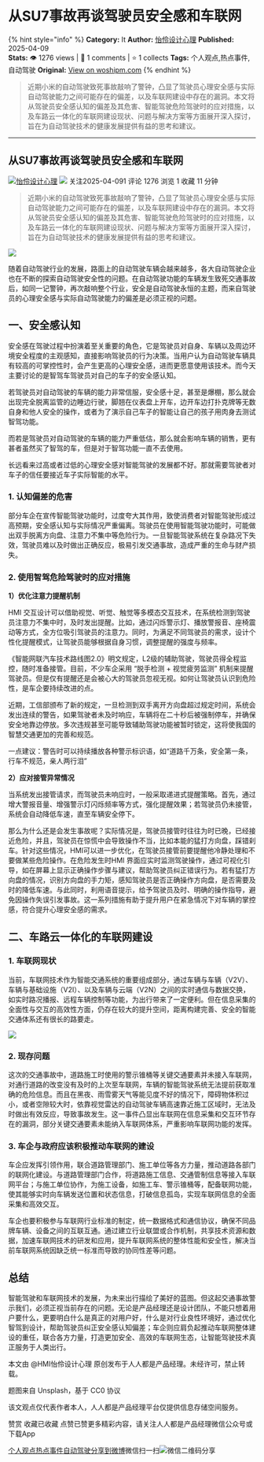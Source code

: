 # 从SU7事故再谈驾驶员安全感和车联网
{% hint style="info" %}
**Category:** It
**Author:** [怡伶设计心理](https://www.woshipm.com/u/118635)
**Published:** 2025-04-09  
**Stats:** 👁️ 1276 views | 💬 1 comments | ⭐ 1 collects
**Tags:** 个人观点,热点事件,自动驾驶
**Original:** [View on woshipm.com](https://www.woshipm.com/it/6201683.html)
{% endhint %}
> 近期小米的自动驾驶致死事故敲响了警钟，凸显了驾驶员心理安全感与实际自动驾驶能力之间可能存在的偏差，以及车联网建设中存在的漏洞。本文将从驾驶员安全感认知的偏差及其危害、智能驾驶危险驾驶时的应对措施，以及车路云一体化的车联网建设现状、问题与解决方案等方面展开深入探讨，旨在为自动驾驶技术的健康发展提供有益的思考和建议。

---

## 从SU7事故再谈驾驶员安全感和车联网

[![](https://image.woshipm.com/wp-files/2022/09/mEnlZ4gqoMG7D22F5Pqx.jpg!/both/72x72)](https://www.woshipm.com/u/118635)[怡伶设计心理](https://www.woshipm.com/u/118635) ![](https://static.woshipm.com/tag/1101_1@2x.png) 关注2025-04-091 评论 1276 浏览 1 收藏 11 分钟

> 近期小米的自动驾驶致死事故敲响了警钟，凸显了驾驶员心理安全感与实际自动驾驶能力之间可能存在的偏差，以及车联网建设中存在的漏洞。本文将从驾驶员安全感认知的偏差及其危害、智能驾驶危险驾驶时的应对措施，以及车路云一体化的车联网建设现状、问题与解决方案等方面展开深入探讨，旨在为自动驾驶技术的健康发展提供有益的思考和建议。

![](https://image.woshipm.com/2023/04/13/c2a5f0ae-d9de-11ed-bd5e-00163e0b5ff3.jpg)

随着自动驾驶行业的发展，路面上的自动驾驶车辆会越来越多，各大自动驾驶企业也在不断的探索自动驾驶安全性的问题。在自动驾驶功能的车辆发生致死交通事故后，如同一记警钟，再次敲响整个行业，安全是自动驾驶永恒的主题，而来自驾驶员的心理安全感与实际自动驾驶能力的偏差是必须正视的问题。

## 一、安全感认知

安全感在驾驶过程中扮演着至关重要的角色，它是驾驶员对自身、车辆以及周边环境安全程度的主观感知，直接影响驾驶员的行为决策。当用户认为自动驾驶车辆具有较高的可掌控性时，会产生更高的心理安全感，进而更愿意使用该技术。而今天主要讨论的是智驾车驾驶员对自己的车子的安全感认知。

若驾驶员对自动驾驶的车辆的能力非常信服，安全感十足，甚至是爆棚，那么就会出现完全脱离监管的边睡边行驶，脚翘在仪表盘上开车，边开车边打扑克牌等无数自身和他人安全的操作，或者为了演示自己车子的智能让自己的孩子用肉身去测试智驾功能。

而若是驾驶员对自动驾驶的车辆的能力严重低估，那么就会影响车辆的销售，更有甚者虽然买了智驾的车，但是对于智驾功能一直不去使用。

长远看来过高或者过低的心理安全感对智能驾驶的发展都不好。那就需要驾驶者对车子的信任要接近车子实际智能的水平。

### 1\. 认知偏差的危害

部分车企在宣传智能驾驶功能时，过度夸大其作用，致使消费者对智能驾驶形成过高预期，安全感认知与实际情况严重偏离。驾驶员在使用智能驾驶功能时，可能做出双手脱离方向盘、注意力不集中等危险行为。一旦智能驾驶系统在复杂路况下失效，驾驶员难以及时做出正确反应，极易引发交通事故，造成严重的生命与财产损失。

### 2\. 使用智驾危险驾驶时的应对措施

**1）优化注意力提醒机制**

HMI 交互设计可以借助视觉、听觉、触觉等多模态交互技术，在系统检测到驾驶员注意力不集中时，及时发出提醒。比如，通过闪烁警示灯、播放警报音、座椅震动等方式，全方位吸引驾驶员的注意力。同时，为满足不同驾驶员的需求，设计个性化提醒模式，让驾驶员能够根据自身习惯，调整提醒的强度与频率。

《智能网联汽车技术路线图2.0》明文规定，L2级的辅助驾驶，驾驶员得全程监控，随时准备接管。目前，不少车企采用 “脱手检测 + 视觉疲劳监测” 机制来提醒驾驶员。但是仅有提醒还是会被心大的驾驶员忽视无视。如何让驾驶员认识到危险性，是车企要持续改进的点。

近期，工信部颁布了新的规定，一旦检测到双手离开方向盘超过规定时间，系统会发出连续的警告，如果驾驶者未及时响应，车辆将在二十秒后被强制停车，并确保安全地靠边停放。多次违规甚至可能导致辅助驾驶功能被暂时锁定，这将使我国的智慧交通更加的完善和规范。

一点建议：警告时可以持续播放各种警示标识语，如“道路千万条，安全第一条，行车不规范，亲人两行泪”

**2）应对接管异常情况**

当系统发出接管请求，而驾驶员未响应时，一般采取递进式提醒策略。首先，通过增大警报音量、增强警示灯闪烁频率等方式，强化提醒效果；若驾驶员仍未接管，系统会自动降低车速，直至车辆安全停下。

那么为什么还是会发生事故呢？实际情况是，驾驶员接管时往往为时已晚，已经接近危险，并且，驾驶员在惊慌中会导致操作不当，比如本能的猛打方向盘，踩错刹车。针对这些情况，HMI可以进一步优化，在驾驶员接管前要提醒他冷静处理和不要做某些危险操作。在危险发生时HMI 界面应实时监测驾驶操作，通过可视化引导，如在屏幕上显示正确操作步骤与建议，帮助驾驶员纠正错误行为。若有猛打方向盘的情况，识别方向盘的手力矩，感知驾驶员是否正确操作方向盘，是否需要及时的降低车速。与此同时，利用语音提示，给予驾驶员及时、明确的操作指导，避免因操作失误引发事故。这一系列措施有助于提升用户在紧急情况下对车辆的掌控感，符合提升心理安全感的需求。

## 二、车路云一体化的车联网建设

### 1\. 车联网现状

当前，车联网技术作为智能交通系统的重要组成部分，通过车辆与车辆（V2V）、车辆与基础设施（V2I）、以及车辆与云端（V2N）之间的实时通信与数据交换，如实时路况播报、远程车辆控制等功能，为出行带来了一定便利。但在信息采集的全面性与交互的高效性方面，仍存在较大的提升空间，距离构建完善、安全的智能交通体系还有很长的路要走。

![](https://image.woshipm.com/2025/04/09/b6ebb52a-14db-11f0-b4f1-00163e09d72f.png)

### 2\. 现存问题

这次的交通事故中，道路施工时使用的警示锥桶等关键交通要素并未接入车联网，对通行道路的改变没有及时的上次至车联网，车辆的智能驾驶系统无法提前获取准确的危险信息。而且在黑夜、雨雪雾天气等能见度不好的情况下，障碍物体积过小，或者空隙较大时，依靠视觉雷达的自动驾驶车辆高速靠近施工区域时，无法及时做出有效反应，导致事故发生。这一事件凸显出车联网在信息采集和交互环节存在的漏洞，部分关键交通要素未能纳入车联网体系，严重影响车联网功能的发挥。

### 3\. 车企与政府应该积极推动车联网的建设

车企应发挥引领作用，联合道路管理部门、施工单位等各方力量，推动道路各部门的联网化建设。与道路管理部门合作，将道路施工信息、交通管制信息等接入车联网平台；与施工单位协作，为施工设备，如施工车、警示锥桶等，配备联网功能，使其能够实时向车辆发送位置和状态信息，打破信息孤岛，实现车联网信息的全面采集和高效交互。

车企也要积极参与车联网行业标准的制定，统一数据格式和通信协议，确保不同品牌车辆、设备之间的互联互通。通过建立行业联盟或合作机制，共享技术资源和数据，加速车联网技术的研发和应用，提升车联网系统的整体性能和安全性，解决当前车联网系统因缺乏统一标准而导致的协同性差等问题。

## 总结

智能驾驶和车联网技术的发展，为未来出行描绘了美好的蓝图。但这起交通事故警示我们，必须正视当前存在的问题。无论是产品经理还是设计团队，不能只想着用户要什么，更要明白什么是真正的对用户好，什么是对行业良性环境好，通过优化智驾到设计，帮助驾驶员纠正安全感认知偏差；车企则应肩负起推动车联网整体建设的重任，联合各方力量，打造更加安全、高效的车联网生态，让智能驾驶技术真正服务于人类出行。

本文由 @HMI怡伶设计心理 原创发布于人人都是产品经理。未经许可，禁止转载。

题图来自 Unsplash，基于 CC0 协议

该文观点仅代表作者本人，人人都是产品经理平台仅提供信息存储空间服务。

赞赏 收藏已收藏 点赞已赞更多精彩内容，请关注人人都是产品经理微信公众号或下载App

[个人观点](https://www.woshipm.com/tag/%e4%b8%aa%e4%ba%ba%e8%a7%82%e7%82%b9)[热点事件](https://www.woshipm.com/tag/%e7%83%ad%e7%82%b9%e4%ba%8b%e4%bb%b6)[自动驾驶](https://www.woshipm.com/tag/%e8%87%aa%e5%8a%a8%e9%a9%be%e9%a9%b6)[分享到微博](https://service.weibo.com/share/share.php?appkey=2775287854&title=从SU7事故再谈驾驶员安全感和车联网&url=https://www.woshipm.com/it/6201683.html&pic=https://image.woshipm.com/2023/04/13/c2a5f0ae-d9de-11ed-bd5e-00163e0b5ff3.jpg)微信扫一扫![微信二维码](https://api.pwmqr.com/qrcode/create/?url=https://www.woshipm.com/it/6201683.html)分享